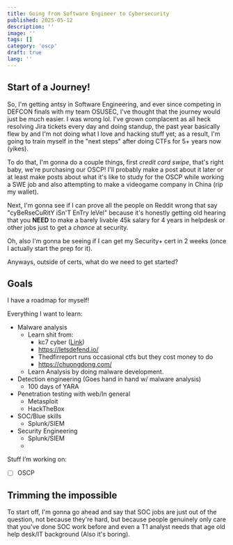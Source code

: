 ```yaml
---
title: Going from Software Engineer to Cybersecurity
published: 2025-05-12
description: ''
image: ''
tags: []
category: 'oscp'
draft: true 
lang: ''
---
```


## Start of a Journey!

So, I'm getting antsy in Software Engineering, and ever since competing in DEFCON finals with my team OSUSEC, I've thought that the journey would just be much easier. I was wrong lol. I've grown complacent as all heck resolving Jira tickets every day and doing standup, the past year basically flew by and I'm not doing what I love and hacking stuff yet; as a result, I'm going to train myself in the "next steps" after doing CTFs for 5+ years now (yikes).

To do that, I'm gonna do a couple things, first *credit card swipe*, that's right baby, we're purchasing our OSCP! I'll probably make a post about it later or at least make posts about what it's like to study for the OSCP while working a SWE job and also attempting to make a videogame company in China (rip my wallet).

Next, I'm gonna see if I can prove all the people on Reddit wrong that say "cyBeRseCuRitY iSn'T EnTry leVel" because it's honestly getting old hearing that you **NEED** to make a barely livable 45k salary for 4 years in helpdesk or other jobs just to get a *chance* at security.

Oh, also I'm gonna be seeing if I can get my Security+ cert in 2 weeks (once I actually start the prep for it). 

Anyways, outside of certs, what do we need to get started?

## Goals

I have a roadmap for myself!

Everything I want to learn:

- Malware analysis
    - Learn shit from:
        - kc7 cyber ([Link](https://kc7cyber.com/modules))
        - https://letsdefend.io/
        - Thedfirreport runs occasional ctfs but they cost money to do
        - https://chuongdong.com/
    - Learn Analysis by doing malware development.
- Detection engineering (Goes hand in hand w/ malware analysis)
    - 100 days of YARA
- Penetration testing with web/In general
    - Metasploit
    - HackTheBox
- SOC/Blue skills
    - Splunk/SIEM
- Security Engineering
  - Splunk/SIEM
  - 

Stuff I’m working on:
- [ ]  OSCP

## Trimming the impossible

To start off, I'm gonna go ahead and say that SOC jobs are just out of the question, not because they're hard, but because people genuinely only care that you've done SOC work before and even a T1 analyst needs that age old help desk/IT background (Also it's boring).

